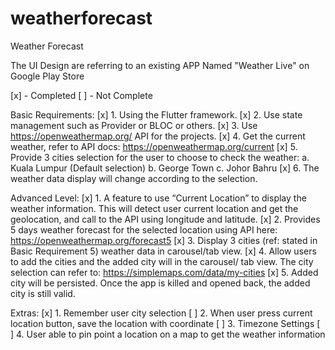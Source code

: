 # weatherforecast

Weather Forecast

The UI Design are referring to an existing APP Named "Weather Live" on Google Play Store

[x] - Completed
[ ] - Not Complete

Basic Requirements:
[x] 1. Using the Flutter framework.
[x] 2. Use state management such as Provider or BLOC or others.
[x] 3. Use https://openweathermap.org/ API for the projects.
[x] 4. Get the current weather, refer to API docs: https://openweathermap.org/current
[x] 5. Provide 3 cities selection for the user to choose to check the weather:
        a. Kuala Lumpur (Default selection)
        b. George Town
        c. Johor Bahru
[x] 6. The weather data display will change according to the selection.

Advanced Level:
[x] 1. A feature to use “Current Location” to display the weather information. This will detect
user current location and get the geolocation, and call to the API using longitude and
latitude.
[x] 2. Provides 5 days weather forecast for the selected location using API here:
https://openweathermap.org/forecast5
[x] 3. Display 3 cities (ref: stated in Basic Requirement 5) weather data in carousel/tab
view.
[x] 4. Allow users to add the cities and the added city will in the carousel/ tab view. The city
selection can refer to: https://simplemaps.com/data/my-cities
[x] 5. Added city will be persisted. Once the app is killed and opened back, the added city
is still valid.

Extras:
[x] 1. Remember user city selection
[ ] 2. When user press current location button, save the location with coordinate
[ ] 3. Timezone Settings
[ ] 4. User able to pin point a location on a map to get the weather information